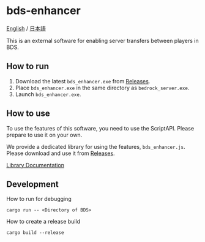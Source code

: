 # bds-enhancer

[English](./README.md) / [日本語](./README_ja.md)

This is an external software for enabling server transfers between players in BDS.

## How to run

1. Download the latest `bds_enhancer.exe` from [Releases](https://github.com/Lapis256/bds-enhancer/releases).
2. Place `bds_enhancer.exe` in the same directory as `bedrock_server.exe`.
3. Launch `bds_enhancer.exe`.

## How to use

To use the features of this software, you need to use the ScriptAPI. Please prepare to use it on your own.

We provide a dedicated library for using the features, `bds_enhancer.js`.
Please download and use it from [Releases](https://github.com/Lapis256/bds-enhancer/releases).

[Library Documentation](./lib/doc.md)

## Development

How to run for debugging

```
cargo run -- <Directory of BDS>
```

How to create a release build

```
cargo build --release
```
